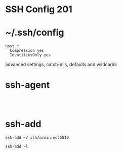 # SSH Config 201

# ~/.ssh/config
```
Host *
  Compression yes
  IdentitiesOnly yes
```
advanced settings, catch-alls, defaults and wildcards

<div class="page"/>

# ssh-agent
```
```

&#160;

# ssh-add
```
ssh-add ~/.ssh/armin.ed25519
```

```
ssh-add -l
```
